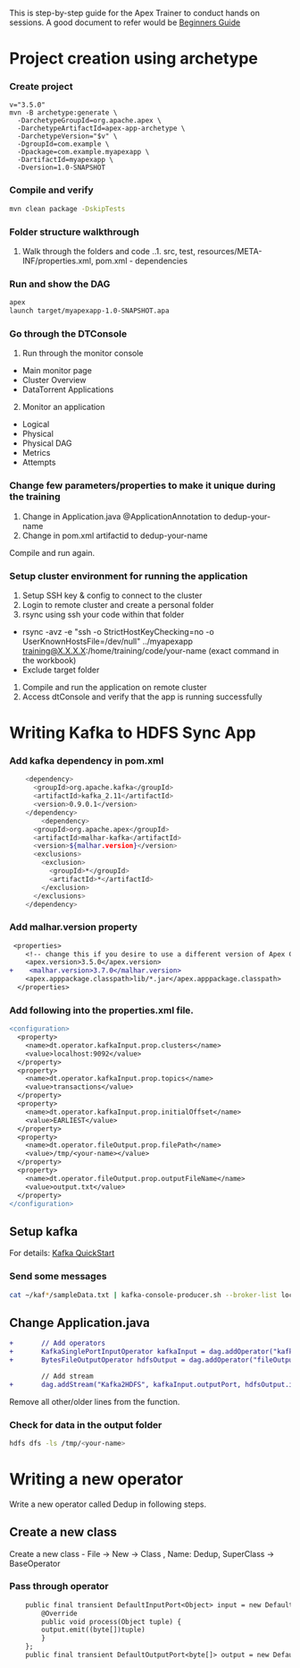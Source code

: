This is step-by-step guide for the Apex Trainer to conduct hands on sessions. A good document to refer would be [Beginners Guide](http://docs.datatorrent.com/beginner/)

# Project creation using archetype

### Create project
```shell
v="3.5.0"
mvn -B archetype:generate \
  -DarchetypeGroupId=org.apache.apex \
  -DarchetypeArtifactId=apex-app-archetype \
  -DarchetypeVersion="$v" \
  -DgroupId=com.example \
  -Dpackage=com.example.myapexapp \
  -DartifactId=myapexapp \
  -Dversion=1.0-SNAPSHOT
```

### Compile and verify 
```bash
mvn clean package -DskipTests
```

### Folder structure walkthrough
1. Walk through the folders and code
..1. src, test, resources/META-INF/properties.xml, pom.xml - dependencies

### Run and show the DAG 
```bash
apex
launch target/myapexapp-1.0-SNAPSHOT.apa
```

### Go through the DTConsole
1. Run through the monitor console
  * Main monitor page 
  * Cluster Overview
  * DataTorrent Applications

2. Monitor an application
  * Logical
  * Physical
  * Physical DAG
  * Metrics
  * Attempts

### Change few parameters/properties to make it unique during the training

1. Change in Application.java @ApplicationAnnotation to dedup-your-name
1. Change in pom.xml artifactid to dedup-your-name

Compile and run again.

### Setup cluster environment for running the application
1. Setup SSH key & config to connect to the cluster
1. Login to remote cluster and create a personal folder
1. rsync using ssh your code within that folder 
  * rsync -avz -e "ssh -o StrictHostKeyChecking=no -o UserKnownHostsFile=/dev/null"  ../myapexapp  training@X.X.X.X:/home/training/code/your-name (exact command in the workbook)
  * Exclude target folder
1. Compile and run the application on remote cluster
1. Access dtConsole and verify that the app is running successfully

# Writing Kafka to HDFS Sync App

### Add kafka dependency in pom.xml
```bash
    <dependency>
      <groupId>org.apache.kafka</groupId>
      <artifactId>kafka_2.11</artifactId>
      <version>0.9.0.1</version>
    </dependency>
        <dependency>
      <groupId>org.apache.apex</groupId>
      <artifactId>malhar-kafka</artifactId>
      <version>${malhar.version}</version>
      <exclusions>
        <exclusion>
          <groupId>*</groupId>
          <artifactId>*</artifactId>
        </exclusion>
      </exclusions>
    </dependency>
```

### Add malhar.version property 
```diff
 <properties>
    <!-- change this if you desire to use a different version of Apex Core -->
    <apex.version>3.5.0</apex.version>
+    <malhar.version>3.7.0</malhar.version>
    <apex.apppackage.classpath>lib/*.jar</apex.apppackage.classpath>
  </properties>
```

### Add following into the properties.xml file. 
```diff
<configuration>
  <property>
    <name>dt.operator.kafkaInput.prop.clusters</name>
    <value>localhost:9092</value>
  </property> 
  <property>
    <name>dt.operator.kafkaInput.prop.topics</name>
    <value>transactions</value>
  </property>
  <property>
    <name>dt.operator.kafkaInput.prop.initialOffset</name>
    <value>EARLIEST</value>
  </property>
  <property>
    <name>dt.operator.fileOutput.prop.filePath</name>
    <value>/tmp/<your-name></value>
  </property>
  <property>
    <name>dt.operator.fileOutput.prop.outputFileName</name>
    <value>output.txt</value>
  </property>
</configuration>
```

## Setup kafka 
For details: [Kafka QuickStart](https://kafka.apache.org/quickstart)

### Send some messages
```bash
cat ~/kaf*/sampleData.txt | kafka-console-producer.sh --broker-list localhost:9093 --topic transactions
```

## Change Application.java 

```diff
+		// Add operators
+		KafkaSinglePortInputOperator kafkaInput = dag.addOperator("kafkaInput", KafkaSinglePortInputOperator.class);
+		BytesFileOutputOperator hdfsOutput = dag.addOperator("fileOutput", BytesFileOutputOperator.class);

		// Add stream
+		dag.addStream("Kafka2HDFS", kafkaInput.outputPort, hdfsOutput.input);
```
Remove all other/older lines from the function.

### Check for data in the output folder
```bash
hdfs dfs -ls /tmp/<your-name>
```

# Writing a new operator
Write a new operator called Dedup in following steps.

## Create a new class
Create a new class - File -> New -> Class ,
Name: Dedup,
SuperClass -> BaseOperator

### Pass through operator
```diff
	public final transient DefaultInputPort<Object> input = new DefaultInputPort<Object>() {
		@Override
		public void process(Object tuple) {
        output.emit((byte[])tuple)
		}
	};
	public final transient DefaultOutputPort<byte[]> output = new DefaultOutputPort<byte[]>();
```




